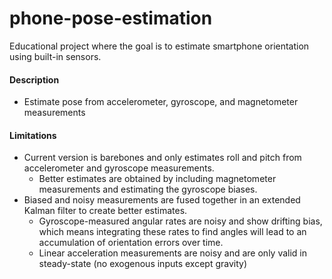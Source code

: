 # phone-pose-estimation
Educational project where the goal is to estimate smartphone orientation using built-in sensors.

#### Description
- Estimate pose from accelerometer, gyroscope, and magnetometer measurements

#### Limitations
- Current version is barebones and only estimates roll and pitch from accelerometer and gyroscope measurements.
  - Better estimates are obtained by including magnetometer measurements and estimating the gyroscope biases.
- Biased and noisy measurements are fused together in an extended Kalman filter to create better estimates.
  - Gyroscope-measured angular rates are noisy and show drifting bias, which means integrating these rates to find angles will lead to an accumulation of orientation errors over time.
  - Linear acceleration measurements are noisy and are only valid in steady-state (no exogenous inputs except gravity)
